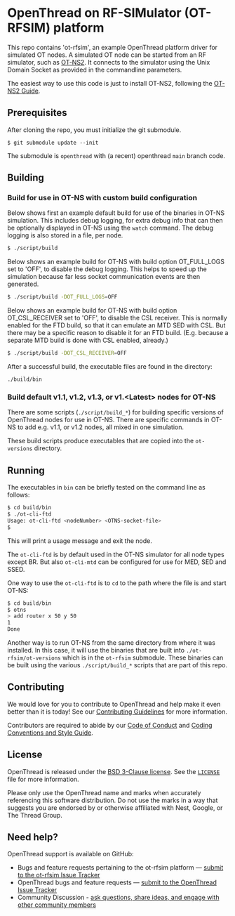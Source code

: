# OpenThread on RF-SIMulator (OT-RFSIM) platform

This repo contains 'ot-rfsim', an example OpenThread platform driver for simulated OT nodes. A simulated OT node can be
started from an RF simulator, such as [OT-NS2](https://github.com/EskoDijk/ot-ns).
It connects to the simulator using the Unix Domain Socket as provided in the commandline parameters.

The easiest way to use this code is just to install OT-NS2, 
following the [OT-NS2 Guide](https://github.com/EskoDijk/ot-ns/blob/main/GUIDE.md).

## Prerequisites

After cloning the repo, you must initialize the git submodule.

```
$ git submodule update --init
```

The submodule is `openthread` with (a recent) openthread `main` branch code.

## Building

### Build for use in OT-NS with custom build configuration

Below shows first an example default build for use of the binaries in OT-NS simulation.
This includes debug logging, for extra debug info that can then be optionally displayed in OT-NS using the 
`watch` command. The debug logging is also stored in a file, per node.

```bash
$ ./script/build
```

Below shows an example build for OT-NS with build option OT_FULL_LOGS set to 'OFF', to disable the debug logging.
This helps to speed up the simulation because far less socket communication events are then generated.

```bash
$ ./script/build -DOT_FULL_LOGS=OFF
```

Below shows an example build for OT-NS with build option OT_CSL_RECEIVER set to 'OFF', to disable the CSL receiver. 
This is normally enabled for the FTD build, so that it can emulate an MTD SED with CSL. But there may be a specific 
reason to disable it for an FTD build. (E.g. because a separate MTD build is done with CSL enabled, already.)

```bash
$ ./script/build -DOT_CSL_RECEIVER=OFF
```

After a successful build, the executable files are found in the directory:

```
./build/bin
```

### Build default v1.1, v1.2, v1.3, or v1.\<Latest\> nodes for OT-NS

There are some scripts (`./script/build_*`) for building specific versions of OpenThread nodes for use in OT-NS. 
There are specific commands in OT-NS to add e.g. v1.1, or v1.2 nodes, all mixed in one simulation.

These build scripts produce executables that are copied into the `ot-versions` directory. 

## Running

The executables in `bin` can be briefly tested on the command line as follows:

```bash
$ cd build/bin
$ ./ot-cli-ftd
Usage: ot-cli-ftd <nodeNumber> <OTNS-socket-file>
$
```

This will print a usage message and exit the node.

The `ot-cli-ftd` is by default used in the OT-NS simulator for all node types except BR. But also `ot-cli-mtd` can be 
configured for use for MED, SED and SSED.

One way to use the `ot-cli-ftd` is to `cd` to the path where the file is and start OT-NS:

```bash
$ cd build/bin
$ otns
> add router x 50 y 50
1
Done
```
 
Another way is to run OT-NS from the same directory from where it was installed. In this case, it will use 
the binaries that are built into `./ot-rfsim/ot-versions` which is in the `ot-rfsim` submodule. These binaries can be 
built using the various `./script/build_*` scripts that are part of this repo.

## Contributing

We would love for you to contribute to OpenThread and help make it even better than it is today! See our 
[Contributing Guidelines](https://github.com/openthread/openthread/blob/main/CONTRIBUTING.md) for more information.

Contributors are required to abide by our 
[Code of Conduct](https://github.com/openthread/openthread/blob/main/CODE_OF_CONDUCT.md) and 
[Coding Conventions and Style Guide](https://github.com/openthread/openthread/blob/main/STYLE_GUIDE.md).

## License

OpenThread is released under the [BSD 3-Clause license](https://github.com/EskoDijk/ot-rfsim/blob/main/LICENSE). 
See the [`LICENSE`](https://github.com/EskoDijk/ot-rfsim/blob/main/LICENSE) file for more information.

Please only use the OpenThread name and marks when accurately referencing this software distribution. Do not use the 
marks in a way that suggests you are endorsed by or otherwise affiliated with Nest, Google, or The Thread Group.

## Need help?

OpenThread support is available on GitHub:

- Bugs and feature requests pertaining to the ot-rfsim platform — [submit to the ot-rfsim Issue Tracker](https://github.com/EskoDijk/ot-rfsim/issues)
- OpenThread bugs and feature requests — [submit to the OpenThread Issue Tracker](https://github.com/openthread/openthread/issues)
- Community Discussion - [ask questions, share ideas, and engage with other community members](https://github.com/openthread/openthread/discussions)
